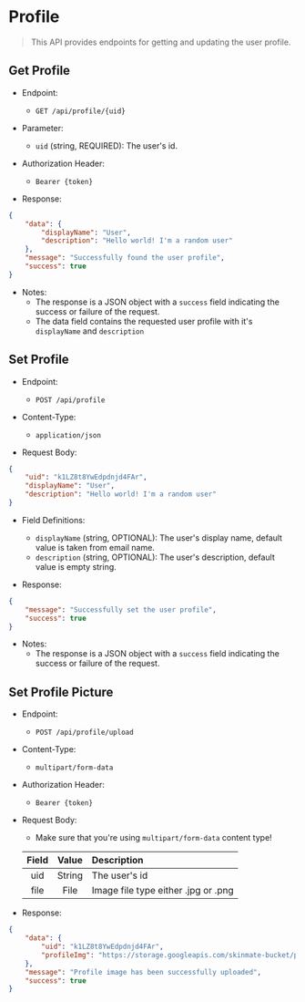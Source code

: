 # Profile

> This API provides endpoints for getting and updating the user profile.

## Get Profile

* Endpoint:
    * `GET /api/profile/{uid}`

* Parameter:
    * `uid` (string, REQUIRED): The user's id.

* Authorization Header:
    * `Bearer {token}`

* Response:
```json
{
    "data": {
        "displayName": "User",
        "description": "Hello world! I'm a random user"
    },
    "message": "Successfully found the user profile",
    "success": true
}
```

* Notes:
    * The response is a JSON object with a `success` field indicating the success or failure of the request.
    * The data field contains the requested user profile with it's `displayName` and `description`

## Set Profile

* Endpoint:
    * `POST /api/profile`

* Content-Type:
    * `application/json`

* Request Body: 
```json
{
    "uid": "k1LZ8t8YwEdpdnjd4FAr",
    "displayName": "User",
    "description": "Hello world! I'm a random user"
}
```

* Field Definitions:
    * `displayName` (string, OPTIONAL): The user's display name, default value is taken from email name.
    * `description` (string, OPTIONAL): The user's description, default value is empty string.

* Response:
```json
{
    "message": "Successfully set the user profile",
    "success": true
}
```

* Notes:
    * The response is a JSON object with a `success` field indicating the success or failure of the request.

## Set Profile Picture

* Endpoint:
    * `POST /api/profile/upload`

* Content-Type:
    * `multipart/form-data`

* Authorization Header:
    * `Bearer {token}`

* Request Body:
    * Make sure that you're using `multipart/form-data` content type!

    | **Field** | **Value** | **Description** |
    |:---:|:---:|:---|
    | uid | String | The user's id |
    | file | File | Image file type either .jpg or .png |

* Response:
```json
{
    "data": {
        "uid": "k1LZ8t8YwEdpdnjd4FAr",
        "profileImg": "https://storage.googleapis.com/skinmate-bucket/profile-picture/default-profile-pic.jpg"
    },
    "message": "Profile image has been successfully uploaded",
    "success": true
}
```